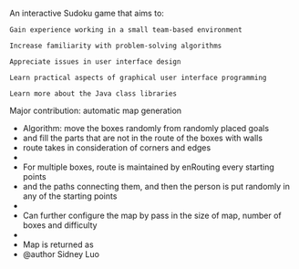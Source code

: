 An interactive Sudoku game that aims to:

    Gain experience working in a small team-based environment

    Increase familiarity with problem-solving algorithms

    Appreciate issues in user interface design

    Learn practical aspects of graphical user interface programming

    Learn more about the Java class libraries
    
Major contribution: automatic map generation
 * Algorithm: move the boxes randomly from randomly placed goals
 * and fill the parts that are not in the route of the boxes with walls
 * route takes in consideration of corners and edges
 * 
 * For multiple boxes, route is maintained by enRouting every starting points
 * and the paths connecting them, and then the person is put randomly in any of the starting points
 * 
 * Can further configure the map by pass in the size of map, number of boxes and difficulty
 * 
 * Map is returned as
 * @author Sidney Luo
